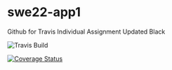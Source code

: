 # swe22-app1
Github for Travis Individual Assignment
Updated Black

![Travis Build](https://img.shields.io/travis/as14680/swe22-app7/main?color=Green&label=Build&logo=passing)

[![Coverage Status](https://coveralls.io/repos/github/as14680/swe22-app7/badge.svg?branch=main)](https://coveralls.io/github/as14680/swe22-app7?branch=main)
